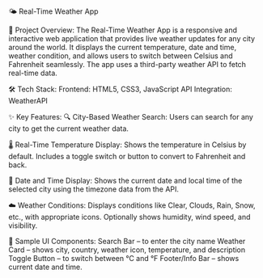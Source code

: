 🌤️ Real-Time Weather App

🧩 Project Overview:
The Real-Time Weather App is a responsive and interactive web application that provides live weather updates for any city around the world. It displays the current temperature, date and time, weather condition, and allows users to switch between Celsius and Fahrenheit seamlessly. The app uses a third-party weather API to fetch real-time data.

🛠️ Tech Stack:
Frontend: HTML5, CSS3, JavaScript
API Integration: WeatherAPI

✨ Key Features:
🔍 City-Based Weather Search:
Users can search for any city to get the current weather data.

🌡️ Real-Time Temperature Display:
Shows the temperature in Celsius by default.
Includes a toggle switch or button to convert to Fahrenheit and back.

📅 Date and Time Display:
Shows the current date and local time of the selected city using the timezone data from the API.

☁️ Weather Conditions:
Displays conditions like Clear, Clouds, Rain, Snow, etc., with appropriate icons.
Optionally shows humidity, wind speed, and visibility.

📱 Sample UI Components:
Search Bar – to enter the city name
Weather Card – shows city, country, weather icon, temperature, and description
Toggle Button – to switch between °C and °F
Footer/Info Bar – shows current date and time.